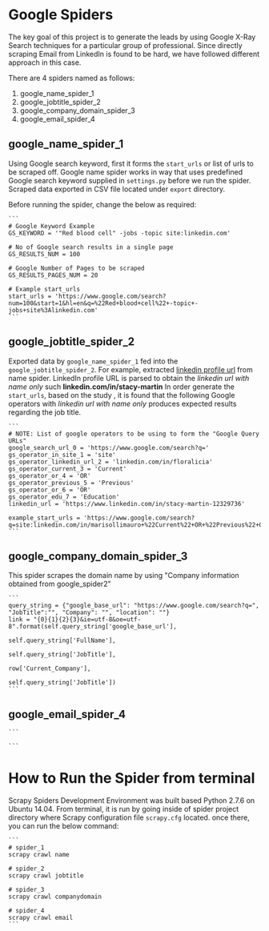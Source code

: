 # Google Spiders #

The key goal of this project is to generate the leads by using Google X-Ray Search techniques for a particular group of professional.
Since directly scraping Email from LinkedIn is found to be hard, we have followed different approach in this case.




There are 4 spiders named as follows:
  1. google_name_spider_1
  2. google_jobtitle_spider_2
  3. google_company_domain_spider_3
  4. google_email_spider_4



## google_name_spider_1 ##

Using Google search keyword, first it forms the `start_urls` or list of urls to be scraped off.
Google name spider works in way that uses predefined Google search keyword supplied in `settings.py` before we run the spider.
Scraped data exported in CSV file located under `export` directory.

Before running the spider, change the below as required:


    ```
    # Google Keyword Example
    GS_KEYWORD = '"Red blood cell" -jobs -topic site:linkedin.com'

    # No of Google search results in a single page
    GS_RESULTS_NUM = 100

    # Google Number of Pages to be scraped
    GS_RESULTS_PAGES_NUM = 20

    # Example start_urls
    start_urls = 'https://www.google.com/search?num=100&start=1&hl=en&q=%22Red+blood+cell%22+-topic+-jobs+site%3Alinkedin.com'
    ```







## google_jobtitle_spider_2 ##

Exported data by `google_name_spider_1` fed into the `google_jobtitle_spider_2`.
For example, extracted [linkedin profile url](https://www.linkedin.com/in/stacy-martin-12329736) from name spider.
LinkedIn profile URL is parsed to obtain the *linkedin url with name only* such **linkedin.com/in/stacy-martin**
In order generate the `start_urls`, based on the study , it is found that the following Google operators with *linkedin url with name only* produces expected results regarding the job title.


    ```
    # NOTE: List of google operators to be using to form the "Google Query URLs"
    google_search_url_0 = 'https://www.google.com/search?q='
    gs_operator_in_site_1 = 'site'
    gs_operator_linkedin_url_2 = 'linkedin.com/in/floralicia'
    gs_operator_current_3 = 'Current'
    gs_operator_or_4 = 'OR'
    gs_operator_previous_5 = 'Previous'
    gs_operator_or_6 = 'OR'
    gs_operator_edu_7 = 'Education'
    linkedin_url = 'https://www.linkedin.com/in/stacy-martin-12329736'

    example_start_urls = 'https://www.google.com/search?q=site:linkedin.com/in/marisollimauro+%22Current%22+OR+%22Previous%22+OR+%22Education%22'
    ```


## google_company_domain_spider_3 ##

This spider scrapes the domain name by using "Company information obtained from google_spider2"

    ```
    query_string = {"google_base_url": "https://www.google.com/search?q=", "JobTitle":"", "Company": "", "location": ""}
    link = "{0}{1}{2}{3}&ie=utf-8&oe=utf-8".format(self.query_string['google_base_url'],
                                                            self.query_string['FullName'],
                                                            self.query_string['JobTitle'],
                                                            row['Current_Company'],
                                                            self.query_string['JobTitle'])
    ```


## google_email_spider_4 ##


    ```

    ```


# How to Run the Spider from terminal #
Scrapy Spiders Development Environment was built based Python 2.7.6 on Ubuntu 14.04.
From terminal, it is run by going inside of spider project directory where Scrapy configuration file `scrapy.cfg` located.
once there, you can run the below command:

    ```
    # spider_1
    scrapy crawl name

    # spider_2
    scrapy crawl jobtitle

    # spider_3
    scrapy crawl companydomain

    # spider_4
    scrapy crawl email
    ```

